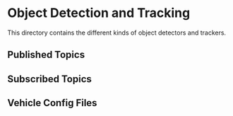 # Object Detection and Tracking
This directory contains the different kinds of object detectors and trackers.

## Published Topics

## Subscribed Topics

## Vehicle Config Files
